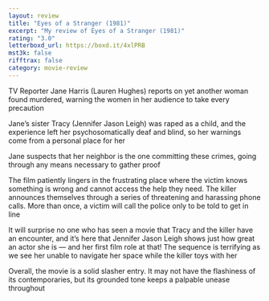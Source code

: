 ```yaml
---
layout: review
title: "Eyes of a Stranger (1981)"
excerpt: "My review of Eyes of a Stranger (1981)"
rating: "3.0"
letterboxd_url: https://boxd.it/4xlPRB
mst3k: false
rifftrax: false
category: movie-review
---
```


TV Reporter Jane Harris (Lauren Hughes) reports on yet another woman found murdered, warning the women in her audience to take every precaution

Jane’s sister Tracy (Jennifer Jason Leigh) was raped as a child, and the experience left her psychosomatically deaf and blind, so her warnings come from a personal place for her

Jane suspects that her neighbor is the one committing these crimes, going through any means necessary to gather proof

The film patiently lingers in the frustrating place where the victim knows something is wrong and cannot access the help they need. The killer announces themselves through a series of threatening and harassing phone calls. More than once, a victim will call the police only to be told to get in line

It will surprise no one who has seen a movie that Tracy and the killer have an encounter, and it’s here that Jennifer Jason Leigh shows just how great an actor she is — and her first film role at that! The sequence is terrifying as we see her unable to navigate her space while the killer toys with her

Overall, the movie is a solid slasher entry. It may not have the flashiness of its contemporaries, but its grounded tone keeps a palpable unease throughout
